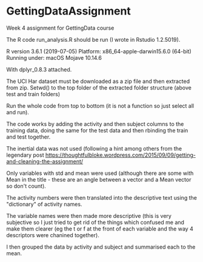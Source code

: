 # GettingDataAssignment
 Week 4 assignment for GettingData course

The R code run_analysis.R should be run (I wrote in Rstudio 1.2.5019).

R version 3.6.1 (2019-07-05)
Platform: x86_64-apple-darwin15.6.0 (64-bit)
Running under: macOS Mojave 10.14.6

With dplyr_0.8.3 attached.

The UCI Har dataset must be downloaded as a zip file and then extracted from zip.  Setwd() to the top folder of the extracted folder structure (above test and train folders)

Run the whole code from top to bottom (it is not a function so just select all and run).

The code works by adding the activity and then subject columns to the training data, doing the same for the test data and then rbinding the train and test together.

The inertial data was not used (following a hint among others from the 
legendary post https://thoughtfulbloke.wordpress.com/2015/09/09/getting-and-cleaning-the-assignment/

Only variables with std and mean were used (although there are some with Mean in the title - these are an angle between a vector and a Mean vector so don't count).

The activity numbers were then translated into the descriptive text using the "dictionary" of activity names.

The variable names were then made more descriptive (this is very subjective so I just tried to get rid of the things which confused me and make them clearer (eg the t or f at the front of each variable and the way 4 descriptors were chanined together).

I then grouped the data by activity and subject and summarised each to the mean.
